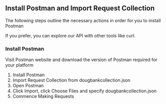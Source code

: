 ## Install Postman and Import Request Collection

The following steps outline the necessary actions in order for you to install Postman

If you prefer, you can explore our API with other tools like curl.

### Install Postman

Visit Postman website and download the version of Postman required for your platform

1. Install Postman
2. Import Request Collection from dougbankcollection.json
3. Open Postman
4. Click Import, click Choose Files and specify dougbankcollection.json
5. Commence Making Requests
